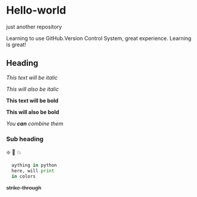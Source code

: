 # Hello-world
just another repository

Learning to use GitHub.Version Control System, great experience. Learning is great!

## Heading
*This text will be italic*

_This will also be italic_

**This text will be bold**

__This will also be bold__

_You **can** combine them_

### Sub heading
:sparkle: :camel: :boom:

``` py
  aything in python
  here, will print 
  in colors
```

~~strike-through~~
